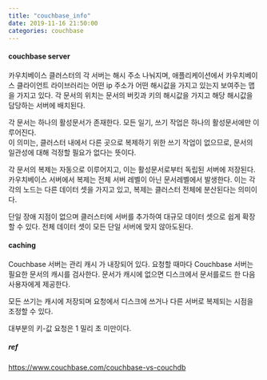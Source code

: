 ```yaml
---
title: "couchbase_info"
date: 2019-11-16 21:50:00
categories: couchbase
---
```


#### couchbase server 

카우치베이스 클러스터의 각 서버는 해시 주소 나눠지며, 애플리케이션에서 카우치베이스 클라이언트 라이브러리는 어떤 ip 주소가 어떤 해시값을 가지고 있는지 보여주는 맵을 가지고 있다.
각 문서의 위치는 문서의 버킷과 키의 해시값을 가지고 해당 해시값을 담당하는 서버에 배치된다.  

각 문서는 하나의 활성문서가 존재한다. 모든 일기, 쓰기 작업은 하나의 활성문서에만 이루어진다.  
이 의미는, 클러스터 내에서 다른 곳으로 복제하기 위한 쓰기 작업이 없으므로, 문서의 일관성에 대해 걱정할 필요가 없다는 뜻이다.  

각 문서의 복제는 자동으로 이루어지고, 이는 활성문서로부터 독립된 서버에 저장된다. 카우치베이스 서버에서 복제는 전체 서버 레벨이 아닌 문서레벨에서 발생한다. 이는 각각의 노드는 다른 데이터 셋을 가지고 있고, 복제는 클러스터 전체에 분산된다는 의미이다.  

단일 장애 지점이 없으며 클러스터에 서버를 추가하여 대규모 데이터 셋으로 쉽게 확장 할 수 있다. 전체 데이터 셋이 모든 단일 서버에 맞지 않아도된다.



#### caching

Couchbase 서버는 관리 캐시 가 내장되어 있다. 요청할 때마다 Couchbase 서버는 필요한 문서의 캐시를 검사한다. 문서가 캐시에 없으면 디스크에서 문서를로드 한 다음 사용자에게 제공한다.  

모든 쓰기는 캐시에 저장되며 요청에서 디스크에 쓰거나 다른 서버로 복제되는 시점을 조정할 수 있다.  

대부분의 키-값 요청은 1 밀리 초 미만이다.



##### ref
https://www.couchbase.com/couchbase-vs-couchdb
